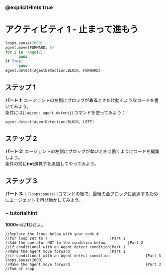 ### @explicitHints true

# アクティビティ 1 - 止まって進もう

```python
loops.pause(2000)
agent.move(FORWARD, 5)
for i in range(2):
      pass
if True:
      pass
agent.detect(AgentDetection.BLOCK, FORWARD)
```

## ステップ 1
**パート 1:** エージェントの左側にブロックが**ある**ときだけ動くようなコードを書いてみよう。<br>
条件には`||agent: agent detect||`コマンドを使ってみよう： 
```python
agent.detect(AgentDetection.BLOCK, LEFT)
```

## ステップ 2
**パート 2:** エージェントの左側にブロックが**ない**ときに動くようにコードを編集しよう。<br>
条件の前に**not**演算子を追加してやってみよう。 

## ステップ 3
**パート 3:** `||loops:pause||`コマンドの後で、最後の金ブロックに到達するためにエージェントを再び動かしてみよう。

### ~ tutorialhint
**1000**msは**1**秒だよ。

```template
//Replace the lines below with your code #    
//for loop set to 7                            |Part 1
//Add the operator NOT to the condition below          |Part 2 
//if conditional with an Agent detect condition|Part 1
//Make the Agent move forward                  |Part 1
//if conditional with an Agent detect condition                |Part 3
loops.pause(2000)
//Make the Agent move forward                                  |Part 3
//End of loop
```
